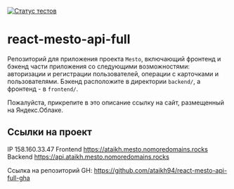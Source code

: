 [![Статус тестов](../../actions/workflows/tests.yml/badge.svg)](../../actions/workflows/tests.yml)

# react-mesto-api-full
Репозиторий для приложения проекта `Mesto`, включающий фронтенд и бэкенд части приложения со следующими возможностями: авторизации и регистрации пользователей, операции с карточками и пользователями. Бэкенд расположите в директории `backend/`, а фронтенд - в `frontend/`. 
  
Пожалуйста, прикрепите в это описание ссылку на сайт, размещенный на Яндекс.Облаке.


## Ссылки на проект

IP  158.160.33.47
Frontend  https://ataikh.mesto.nomoredomains.rocks
Backend  https://api.ataikh.mesto.nomoredomains.rocks

Ссылка на репозиторий GH: https://github.com/ataikh94/react-mesto-api-full-gha
